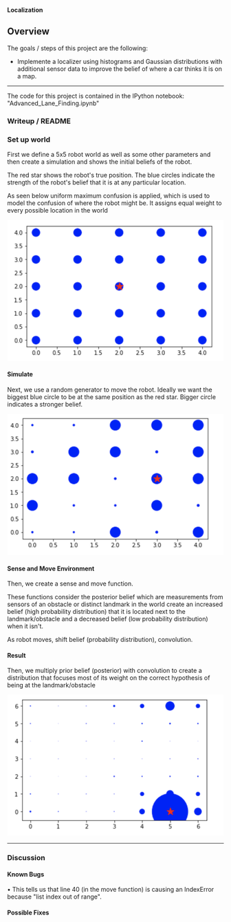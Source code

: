 **Localization**

Overview
---
The goals / steps of this project are the following:

* Implemente a localizer using histograms and Gaussian distributions with additional sensor data to improve the belief of where a car thinks it is on a map.

[//]: # (Image References)
[image0]: ./images/initial_belief.png "Initial"
[image1]: ./images/belief_after_simulation.png "Simulation"
[image2]: ./images/result.png "Result"

---

The code for this project is contained in the IPython notebook: "Advanced_Lane_Finding.ipynb" 

### Writeup / README

### Set up world

First we define a 5x5 robot world as well as some other parameters and then create a simulation and shows the initial beliefs of the robot.

The red star shows the robot's true position. The blue circles indicate the strength of the robot's belief that it is at any particular location.

As seen below uniform maximum confusion is applied, which is used to model the confusion of where the robot might be. It assigns equal weight to every possible location in the world

![alt text][image0]

#### Simulate

Next, we use a random generator to move the robot. Ideally we want the biggest blue circle to be at the same position as the red star. Bigger circle indicates a stronger belief.

![alt text][image1]

#### Sense and Move Environment

Then, we create a sense and move function.

These functions consider the posterior belief which are measurements from sensors of an obstacle or distinct landmark in the world create an increased belief (high probability distribution) that it is located next to the landmark/obstacle and a decreased belief (low probability distribution) when it isn't. 

As robot moves, shift belief (probability distribution), convolution.

#### Result

Then, we multiply prior belief (posterior) with convolution to create a distribution that focuses most of its weight on the correct hypothesis of being at the landmark/obstacle

![alt text][image2]

---

### Discussion

#### Known Bugs

•    This tells us that line 40 (in the move function) is causing an IndexError because "list index out of range".

#### Possible Fixes
